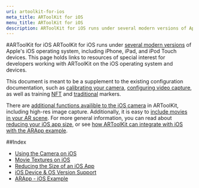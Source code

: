```yaml
---
uri: artoolkit-for-ios
meta_title: ARToolKit for iOS
menu_title: ARToolKit for iOS
description: ARToolKit for iOS runs under several modern versions of Apple's iOS operating system, including iPhone, iPad, and iPod Touch devices.
---
```


#ARToolKit for iOS
ARToolKit for iOS runs under [several modern versions][ios_system_support] of Apple's iOS operating system, including iPhone, iPad, and iPod Touch devices. This page holds links to resources of special interest for developers working with ARToolKit on the iOS operating system and devices.

This document is meant to be a supplement to the existing configuration documentation, such as [calibrating your camera][config_camera_calibration], [configuring video capture][config_video_capture], as well as training [NFT][marker_nft_training] and [traditional][marker_training] markers.

There are [additional functions availible to the iOS camera][ios_camera] in ARToolKit, including high-res image capture. Additionally, it is easy to [include movies in your AR scene][ios_movie_textures]. For more general information, you can read about [reducing your iOS app size][ios_reducing_size], or see [how ARToolKit can integrate with iOS with the ARApp example][example_arapp].

##Index

-   [Using the Camera on iOS][ios_camera]
-   [Movie Textures on iOS][ios_movie_textures]
-   [Reducing the Size of an iOS App][ios_reducing_size]
-   [iOS Device & OS Version Support][ios_system_support]
-   [ARApp - iOS Example][example_arapp]

[config_camera_calibration]: ../2_Configuration/config_camera_calibration.md
[config_video_capture]: ../2_Configuration/config_video_capture.md
[marker_nft_training]: ../3_Marker_Training/marker_nft_training.md
[marker_training]: ../3_Marker_Training/marker_training.md

[ios_camera]: ../5_iOS/ios_camera.md
[ios_movie_textures]: ../5_iOS/ios_movie_textures.md
[ios_reducing_size]: ../5_iOS/ios_reducing_size.md
[ios_system_support]: ../5_iOS/ios_system_support.md
[example_arapp]: ../7_Examples/example_arapp.md
